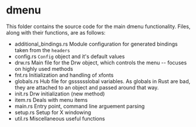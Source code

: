 # dmenu

This folder contains the source code for the main dmenu functionality.
Files, along with their functions, are as follows:

- additional_bindings.rs
  Module configuration for generated bindings taken from the `headers`
- config.rs
  `Config` object and it's default values
- drw.rs
  Main file for the Drw object, which controls the menu -- focuses on
  highly used methods
- fnt.rs
  Initialization and handling of xfonts
- globals.rs
  Hub file for gsssssslobal variables. As globals in Rust are bad, they are
  attached to an object and passed around that way.
- init.rs
  Drw initialization (new method)
- item.rs
  Deals with menu items
- main.rs
  Entry point, command line arguement parsing
- setup.rs
  Setup for X windowing
- util.rs
  Miscellaneous useful functions
